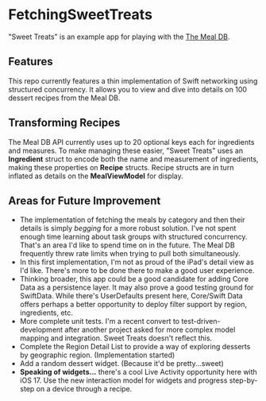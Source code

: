 # FetchingSweetTreats
"Sweet Treats" is an example app for playing with the [The Meal DB](https://www.themealdb.com/api.php). 

## Features
This repo currently features a thin implementation of Swift networking using structured concurrency. It allows you to view and dive into details on 100 dessert recipes from the Meal DB.

## Transforming Recipes
The Meal DB API currently uses up to 20 optional keys each for ingredients and measures. To make managing these easier, "Sweet Treats" uses an **Ingredient** struct to encode both the name and measurement of ingredients, making these properties on **Recipe** structs. Recipe structs are in turn inflated as details on the **MealViewModel** for display.

## Areas for Future Improvement
* The implementation of fetching the meals by category and then their details is simply _begging_ for a more robust solution. I've not spent enough time learning about task groups with structured concurrency. That's an area I'd like to spend time on in the future. The Meal DB frequently threw rate limits when trying to pull both simultaneously.
* In this first implementation, I'm not as proud of the iPad's detail view as I'd like. There's more to be done there to make a good user experience.
* Thinking broader, this app could be a good candidate for adding Core Data as a persistence layer. It may also prove a good testing ground for SwiftData. While there's UserDefaults present here, Core/Swift Data offers perhaps a better opportunity to deploy filter support by region, ingredients, etc.
* More complete unit tests. I'm a recent convert to test-driven-development after another project asked for more complex model mapping and integration. Sweet Treats doesn't reflect this.
* Complete the Region Detail List to provide a way of exploring desserts by geographic region. (Implementation started)
* Add a random dessert widget. (Because it'd be pretty...sweet)
* **Speaking of widgets...** there's a cool Live Activity opportunity here with iOS 17. Use the new interaction model for widgets and progress step-by-step on a device through a recipe.
